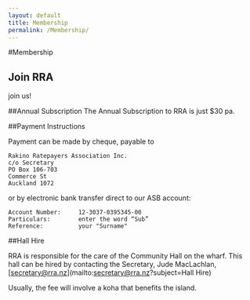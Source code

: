 ```yaml
---
layout: default
title: Membership
permalink: /Membership/
---
```



#Membership


## Join RRA
join us!

##Annual Subscription
The Annual Subscription to RRA is just $30 pa.

##Payment Instructions

Payment can be made by cheque, payable to 

    Rakino Ratepayers Association Inc. 
    c/o Secretary
    PO Box 106-703 
    Commerce St 
    Auckland 1072 
    
or by electronic bank transfer direct to our ASB account:
  
    Account Number: 	12-3037-0395345-00
    Particulars:        enter the word “Sub”
    Reference:          your "Surname"




##Hall Hire

RRA is responsible for the care of the Community Hall on the wharf. This hall can be hired by contacting the Secretary, Jude MacLachlan, [secretary@rra.nz](mailto:secretary@rra.nz?subject=Hall Hire)

Usually, the fee will involve a koha that benefits the island. 